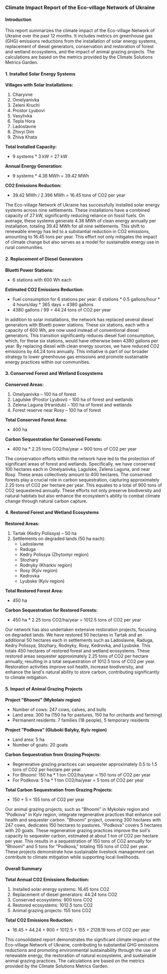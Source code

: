 ### Climate Impact Report of the Eco-village Network of Ukraine

#### Introduction
This report summarizes the climate impact of the Eco-village Network of Ukraine over the past 12 months. It includes metrics on greenhouse gas (GHG) emissions reductions from the installation of solar energy systems, replacement of diesel generators, conservation and restoration of forest and wetland ecosystems, and the impact of animal grazing projects. The calculations are based on the metrics provided by the Climate Solutions Metrics Garden.

#### 1. Installed Solar Energy Systems

**Villages with Solar Installations:**
1. Charyvne
2. Omelyanivka
3. Zeleni Kruchi
4. Prostor Lyubovi
5. Vasylivka
6. Tepla Hora
7. Ladoslavne
8. Zhivyi Dim
9. Zhiva Khata

**Total Installed Capacity:**
- 9 systems * 3 kW = 27 kW

**Annual Energy Generation:**
- 9 systems * 4.38 MWh = 39.42 MWh

**CO2 Emissions Reduction:**
- 39.42 MWh / 2.396 MWh = 16.45 tons of CO2 per year

The Eco-village Network of Ukraine has successfully installed solar energy systems across nine settlements. These installations have a combined capacity of 27 kW, significantly reducing reliance on fossil fuels. On average, these systems generate 4.38 MWh of clean energy annually per installation, totaling 39.42 MWh for all nine settlements. This shift to renewable energy has led to a substantial reduction in CO2 emissions, amounting to 16.45 tons per year. This effort not only mitigates the impact of climate change but also serves as a model for sustainable energy use in rural communities.

#### 2. Replacement of Diesel Generators

**Bluetti Power Stations:**
- 6 stations with 600 Wh each

**Estimated CO2 Emissions Reduction:**
- Fuel consumption for 6 stations per year: 6 stations * 0.5 gallons/hour * 4 hours/day * 365 days = 4380 gallons
- 4380 gallons / 99 = 44.24 tons of CO2 per year

In addition to solar installations, the network has replaced several diesel generators with Bluetti power stations. These six stations, each with a capacity of 600 Wh, are now used instead of conventional diesel generators. This transition significantly reduces diesel fuel consumption, which, for these six stations, would have otherwise been 4380 gallons per year. By replacing diesel with clean energy sources, we have reduced CO2 emissions by 44.24 tons annually. This initiative is part of our broader strategy to lower greenhouse gas emissions and promote sustainable energy practices within our communities.

#### 3. Conserved Forest and Wetland Ecosystems

**Conserved Areas:**
1. Omelyanivka – 100 ha of forest
2. Lagulske (Prostor Lyubovi) – 100 ha of forest and wetlands
3. Zelena Laguna (Hranidub) – 100 ha of forest and wetlands
4. Forest reserve near Rosy – 100 ha of forest

**Total Conserved Forest Area:**
- 400 ha

**Carbon Sequestration for Conserved Forests:**
- 400 ha * 2.25 tons CO2/ha/year = 900 tons of CO2 per year

The conservation efforts within the network have led to the protection of significant areas of forest and wetlands. Specifically, we have conserved 100 hectares each in Omelyanivka, Lagulske, Zelena Laguna, and near Rosy. These areas collectively amount to 400 hectares. The conserved forests play a crucial role in carbon sequestration, capturing approximately 2.25 tons of CO2 per hectare per year. This equates to a total of 900 tons of CO2 sequestered annually. These efforts not only preserve biodiversity and natural habitats but also enhance the ecosystem's ability to combat climate change through natural carbon capture.

#### 4. Restored Forest and Wetland Ecosystems

**Restored Areas:**
1. Tartak (Kedry Polissya) – 50 ha
2. Settlements on degraded lands (50 ha each):
   - Ladoslavne
   - Raduga
   - Kedry Polissya (Zhytomyr region)
   - Stozhary
   - Rodnyky (Kharkiv region)
   - Rosy (Kyiv region)
   - Kedrovka
   - Lyubske (Kyiv region)

**Total Restored Forest Area:**
- 450 ha

**Carbon Sequestration for Restored Forests:**
- 450 ha * 2.25 tons CO2/ha/year = 1012.5 tons of CO2 per year

Our network has also undertaken extensive restoration projects, focusing on degraded lands. We have restored 50 hectares in Tartak and an additional 50 hectares each in settlements such as Ladoslavne, Raduga, Kedry Polissya, Stozhary, Rodnyky, Rosy, Kedrovka, and Lyubske. This totals 450 hectares of restored forest and wetland ecosystems. These restored areas sequester approximately 2.25 tons of CO2 per hectare annually, resulting in a total sequestration of 1012.5 tons of CO2 per year. Restoration activities improve soil health, increase biodiversity, and enhance the land's natural ability to store carbon, contributing significantly to climate mitigation.

#### 5. Impact of Animal Grazing Projects

**Project "Bhoomi" (Mykolaiv region)**
- Number of cows: 247 cows, calves, and bulls
- Land area: 300 ha (150 ha for pastures, 150 ha for orchards and farming)
- Permanent residents: 7 families (18 people), 5 temporary residents

**Project "Podkova" (Gluboki Balyky, Kyiv region)**
- Land area: 5 ha
- Number of goats: 20 goats

**Carbon Sequestration from Grazing Projects:**
- Regenerative grazing practices can sequester approximately 0.5 to 1.5 tons of CO2 per hectare per year.
- For Bhoomi: 150 ha * 1 ton CO2/ha/year = 150 tons of CO2 per year
- For Podkova: 5 ha * 1 ton CO2/ha/year = 5 tons of CO2 per year

**Total Carbon Sequestration from Grazing Projects:**
- 150 + 5 = 155 tons of CO2 per year

Our animal grazing projects, such as "Bhoomi" in Mykolaiv region and "Podkova" in Kyiv region, integrate regenerative practices that enhance soil health and sequester carbon. "Bhoomi" project, covering 300 hectares with 247 cows, dedicates 150 hectares to pastures. "Podkova" covers 5 hectares with 20 goats. These regenerative grazing practices improve the soil's capacity to sequester carbon, estimated at about 1 ton of CO2 per hectare per year. This results in a sequestration of 150 tons of CO2 annually for "Bhoomi" and 5 tons for "Podkova," totaling 155 tons of CO2 per year. These projects demonstrate how sustainable livestock management can contribute to climate mitigation while supporting local livelihoods.

#### Overall Summary

**Total Annual CO2 Emissions Reduction:**
1. Installed solar energy systems: 16.45 tons CO2
2. Replacement of diesel generators: 44.24 tons CO2
3. Conserved ecosystems: 900 tons CO2
4. Restored ecosystems: 1012.5 tons CO2
5. Animal grazing projects: 155 tons CO2

**Total CO2 Emissions Reduction:**
- 16.45 + 44.24 + 900 + 1012.5 + 155 = 2128.19 tons of CO2 per year

This consolidated report demonstrates the significant climate impact of the Eco-village Network of Ukraine, contributing to substantial GHG emissions reductions and promoting environmental sustainability through the use of renewable energy, the restoration of natural ecosystems, and sustainable animal grazing practices. The calculations are based on the metrics provided by the Climate Solutions Metrics Garden.
